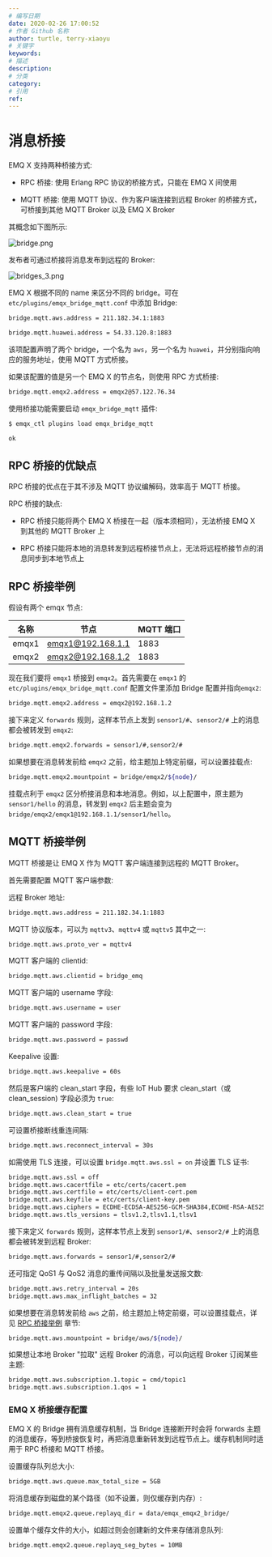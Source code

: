 ```yaml
---
# 编写日期
date: 2020-02-26 17:00:52
# 作者 Github 名称
author: turtle, terry-xiaoyu
# 关键字
keywords:
# 描述
description:
# 分类
category:
# 引用
ref:
---
```


# 消息桥接

EMQ X 支持两种桥接方式:

- RPC 桥接: 使用 Erlang RPC 协议的桥接方式，只能在 EMQ X 间使用

- MQTT 桥接: 使用 MQTT 协议、作为客户端连接到远程 Broker 的桥接方式，可桥接到其他 MQTT Broker 以及 EMQ X Broker

其概念如下图所示:

![bridge.png](http://dgiot-1253666439.cos.ap-shanghai-fsi.myqcloud.com/develop_png/zh_CN/bridge/assets/bridge.png)

发布者可通过桥接将消息发布到远程的 Broker:

![bridges_3.png](http://dgiot-1253666439.cos.ap-shanghai-fsi.myqcloud.com/develop_png/zh_CN/bridge/assets/bridges_3.png)

EMQ X 根据不同的 name 来区分不同的 bridge。可在 `etc/plugins/emqx_bridge_mqtt.conf` 中添加 Bridge:

```bash
bridge.mqtt.aws.address = 211.182.34.1:1883

bridge.mqtt.huawei.address = 54.33.120.8:1883
```

该项配置声明了两个 bridge，一个名为 `aws`，另一个名为 `huawei`，并分别指向响应的服务地址，使用 MQTT 方式桥接。

如果该配置的值是另一个 EMQ X 的节点名，则使用 RPC 方式桥接:
```bash
bridge.mqtt.emqx2.address = emqx2@57.122.76.34
```
使用桥接功能需要启动 `emqx_bridge_mqtt` 插件:

```bash
$ emqx_ctl plugins load emqx_bridge_mqtt

ok
```

## RPC 桥接的优缺点

RPC 桥接的优点在于其不涉及 MQTT 协议编解码，效率高于 MQTT 桥接。

RPC 桥接的缺点:

- RPC 桥接只能将两个 EMQ X 桥接在一起（版本须相同），无法桥接 EMQ X 到其他的 MQTT Broker 上

- RPC 桥接只能将本地的消息转发到远程桥接节点上，无法将远程桥接节点的消息同步到本地节点上

## RPC 桥接举例

假设有两个 emqx 节点:

| 名称  |        节点          | MQTT 端口 |
| ----- | ------------------- | --------- |
| emqx1 | <emqx1@192.168.1.1> | 1883      |
| emqx2 | <emqx2@192.168.1.2> | 1883      |

现在我们要将 `emqx1` 桥接到 `emqx2`。首先需要在 `emqx1` 的 `etc/plugins/emqx_bridge_mqtt.conf` 配置文件里添加 Bridge 配置并指向`emqx2`:

```bash
bridge.mqtt.emqx2.address = emqx2@192.168.1.2
```

接下来定义 `forwards` 规则，这样本节点上发到 `sensor1/#`、`sensor2/#` 上的消息都会被转发到 `emqx2`:

```bash
bridge.mqtt.emqx2.forwards = sensor1/#,sensor2/#
```

如果想要在消息转发前给 `emqx2` 之前，给主题加上特定前缀，可以设置挂载点:

```bash
bridge.mqtt.emqx2.mountpoint = bridge/emqx2/${node}/
```

挂载点利于 `emqx2` 区分桥接消息和本地消息。例如，以上配置中，原主题为 `sensor1/hello` 的消息，转发到 `emqx2` 后主题会变为 `bridge/emqx2/emqx1@192.168.1.1/sensor1/hello`。

## MQTT 桥接举例

MQTT 桥接是让 EMQ X 作为 MQTT 客户端连接到远程的 MQTT Broker。

首先需要配置 MQTT 客户端参数:

远程 Broker 地址:

```bash
bridge.mqtt.aws.address = 211.182.34.1:1883
```

MQTT 协议版本，可以为 `mqttv3`、`mqttv4` 或 `mqttv5` 其中之一:

```bash
bridge.mqtt.aws.proto_ver = mqttv4
```

MQTT 客户端的 clientid:

```bash
bridge.mqtt.aws.clientid = bridge_emq
```

MQTT 客户端的 username 字段:

```bash
bridge.mqtt.aws.username = user
```

MQTT 客户端的 password 字段:

```bash
bridge.mqtt.aws.password = passwd
```

Keepalive 设置:

```bash
bridge.mqtt.aws.keepalive = 60s
```

然后是客户端的 clean_start 字段，有些 IoT Hub 要求 clean_start（或 clean_session) 字段必须为 `true`:

```bash
bridge.mqtt.aws.clean_start = true
```

可设置桥接断线重连间隔:

```bash
bridge.mqtt.aws.reconnect_interval = 30s
```

如需使用 TLS 连接，可以设置 `bridge.mqtt.aws.ssl = on` 并设置 TLS 证书:

```bash
bridge.mqtt.aws.ssl = off
bridge.mqtt.aws.cacertfile = etc/certs/cacert.pem
bridge.mqtt.aws.certfile = etc/certs/client-cert.pem
bridge.mqtt.aws.keyfile = etc/certs/client-key.pem
bridge.mqtt.aws.ciphers = ECDHE-ECDSA-AES256-GCM-SHA384,ECDHE-RSA-AES256-GCM-SHA384
bridge.mqtt.aws.tls_versions = tlsv1.2,tlsv1.1,tlsv1
```

接下来定义 `forwards` 规则，这样本节点上发到 `sensor1/#`、`sensor2/#` 上的消息都会被转发到远程 Broker:

```bash
bridge.mqtt.aws.forwards = sensor1/#,sensor2/#
```

还可指定 QoS1 与 QoS2 消息的重传间隔以及批量发送报文数:

```bash
bridge.mqtt.aws.retry_interval = 20s
bridge.mqtt.aws.max_inflight_batches = 32
```

如果想要在消息转发前给 `aws` 之前，给主题加上特定前缀，可以设置挂载点，详见 [RPC 桥接举例](#rpc-bridge-example) 章节:

```bash
bridge.mqtt.aws.mountpoint = bridge/aws/${node}/
```

如果想让本地 Broker "拉取" 远程 Broker 的消息，可以向远程 Broker 订阅某些主题:

```bash
bridge.mqtt.aws.subscription.1.topic = cmd/topic1
bridge.mqtt.aws.subscription.1.qos = 1
```

### EMQ X 桥接缓存配置

EMQ X 的 Bridge 拥有消息缓存机制，当 Bridge 连接断开时会将 forwards 主题的消息缓存，等到桥接恢复时，再把消息重新转发到远程节点上。缓存机制同时适用于 RPC 桥接和 MQTT 桥接。

设置缓存队列总大小:

```bash
bridge.mqtt.aws.queue.max_total_size = 5GB
```

将消息缓存到磁盘的某个路径（如不设置，则仅缓存到内存）:

```bash
bridge.mqtt.emqx2.queue.replayq_dir = data/emqx_emqx2_bridge/
```

设置单个缓存文件的大小，如超过则会创建新的文件来存储消息队列:

```bash
bridge.mqtt.emqx2.queue.replayq_seg_bytes = 10MB
```